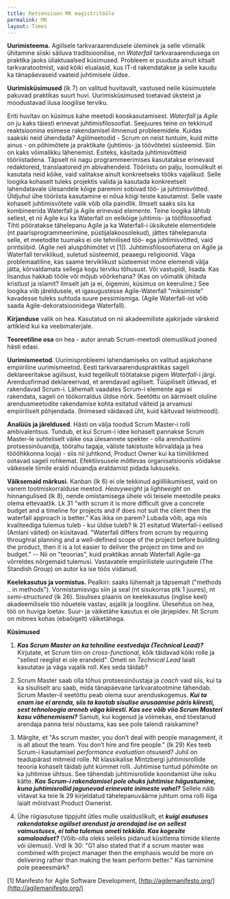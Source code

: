 ```yaml
---
title: Retsensioon MK magistritööle
permalink: MK
layout: Times
---
```


**Uurimisteema.** Agiilsele tarkvaraarendusele üleminek ja selle võimalik ühitamine siiski säiluva traditsioonilise, nn _Waterfall_ tarkvaraarendusega on praktika jaoks üliaktuaalsed küsimused. Probleem ei puuduta ainult kitsalt tarkvaratootmist, vaid kõiki elualasid, kus IT-d rakendatakse ja selle kaudu  ka tänapäevaseid vaateid juhtimisele üldse.

**Uurimisküsimused** (lk 7) on valitud huvitavalt, vastused neile küsimustele pakuvad praktikas suurt huvi. Uurimisküsimused toetavad üksteist ja moodustavad ilusa loogilise terviku. 

Eriti huvitav on küsimus kahe meetodi kooskasutamisest. _Waterfall_ ja _Agile_ on ju kaks täiesti erinevat juhtimisfilosoofiat. Seejuures teine on tekkinud reaktsioonina esimese rakendamisel ilmnenud probleemidele. Kuidas saakski neid ühendada? Agiilmeetodid - Scrum on neist tuntuim, kuid mitte ainus - on põhimõtete ja praktikate (juhtimis- ja töövõtete) süsteemid. Siin on kaks võimalikku lähenemist. Esiteks, käsitada juhtimisvõtteid tööriistadena. Täpselt nii nagu programmeerimises kasutatakse erinevaid redaktoreid, translaatoreid jm abivahendeid. Tööriistu on palju, loomulikult ei kasutata neid kõike, vaid valitakse ainult konkreetseks tööks vajalikud. Selle loogika kohaselt tuleks projektis valida ja kasutada konkreetselt lahendatavale ülesandele kõige paremini sobivad töö- ja juhtimisvõtted. Üldjuhul ühe tööriista kasutamine ei nõua kõigi teiste kasutamist. Selle vaate kohaselt juhtimisvõtete valik võib olla paindlik. Ilmselt saaks siis ka kombineerida Waterfall ja Agile erinevaid elemente. Teine loogika lähtub sellest, et nii Agile kui ka Waterfall on eelkõige juhtimis- ja tööfilosoofiad. Tihti pööratakse tähelepanu Agile ja ka Waterfall-i üksikutele elementidele (nt paarisprogrammeerimine, püstijalakoosolekud), jättes tähelepanuta selle, et meetodite tuumaks ei ole tehnilised töö- ega juhtimisvõtted, vaid printsiibid. (Agile neli aluspõhimõtet vt [1]). Juhtimisfilosoofiatena on Agile ja Waterfall terviklikud, suletud süsteemid, peaaegu religioonid. Väga problemaatiline, kas saame terviklikust süsteemist mõne elemendi välja jätta, kõrvaldamata sellega kogu terviku tõhusust. Või vastupidi, lisada. Kas lisandus hakkab tööle või mõjub võõrkehana? (Kas on võimalik ühitada kristlust ja islamit? Ilmselt jah ja ei, õigemini, küsimus on keeruline.) See loogika viib järeldusele, et igasugustesse Agile-Waterfall "miksimiste" kavadesse tuleks suhtuda suure pessimismiga. (Agile Waterfall-ist võib saada Agile-dekoratsioonidega Waterfall).

**Kirjanduse** valik on hea. Kasutatud on nii akadeemiliste ajakirjade värskeid artikleid kui ka veebimaterjale.

**Teoreetiline osa** on hea - autor annab Scrum-meetodi olemuslikud jooned hästi edasi.

**Uurimismeetod**. Uurimisprobleemi lahendamiseks on valitud asjakohane empiiriline uurimismeetod. Eesti tarkvaraarenduspraktikas sageli deklareeritakse agiilsust, kuid tegelikult töötatakse pigem _Waterfall_-i järgi. Arendusfirmad deklareerivad, et arendavad agiilselt. Tüüpiliselt ütlevad, et rakendavad Scrum-i. Lähemalt vaadates Scrum-i elemente aga ei rakendata, sageli on töökorraldus üldse nõrk. Seetõttu on äärmiselt oluline arendusmeetodite rakendamise kohta esitatud väiteid ja arvamusi empiiriliselt põhjendada. (Inimesed väidavad üht, kuid käituvad teistmoodi).

**Analüüs ja järeldused**. Hästi on välja toodud Scrum Master-i rolli ambivalentsus. Tundub, et kui Scrum-i idee kohaselt pannakse Scrum Master-le suhteliselt väike osa ülesannete spekter - olla arendustiimi protsessinõuandja, töörahu tagaja, väliste takistuste kõrvaldaja ja hea tööõhkkonna looja) - siis nii juhtkond, Product Owner kui ka tiimiliikmed ootavad sageli rohkemat. Efektiivsusele mõtlevas organisatsioonis võidakse väikesele tiimile eraldi nõuandja eraldamist pidada luksuseks. 

**Väiksemaid märkusi.** Kanban (lk 6) ei ole tekkinud agiilliikumisest, vaid on vanem tootmiskorralduse meetod. _Heavyweight_ ja _lightweight_ on hinnangulised (lk 8), nende omistamisega ühele või teisele meetodile peaks olema ettevaatlik. Lk 31 "with scrum it is more difficult give a concrete budget and a timeline for projects and if does not suit the client then the waterfall approach is better." Kas ikka on parem? Lubada võib, aga mis kvaliteediga tulemus tuleb - kui üldse tuleb? lk 21 esitatud Waterfall-i eelised (Amlani väited) on küsitavad. "Waterfall differs from scrum by requiring throughral planning and a well-defined scope of the project before building the product, then it is a lot easier to deliver the project on time and on budget." -- Nii on "teoorias", kuid praktikas annab Waterfall  Agile-ga võrreldes nõrgemaid tulemusi. Vastavatele empiirilistele uuringutele (The Standish Group) on autor ka ise töös viidanud.

**Keelekasutus ja vormistus.** Pealkiri: saaks lühemalt ja täpsemalt ("methods .. in methods").  Vormistamisvigu siin ja seal (nt sisukorras ptk 1 juures), nt _semi-structured_ (lk 26). Sisulises plaanis on keelekasutus (inglise keel) akadeemilisele töö nõuetele vastav, asjalik ja loogiline. Ülesehitus on hea, töö on huviga loetav. Suur- ja väiketähe kasutus ei ole järjepidev. Nt Scrum on mitmes kohas (ebaõigelt) väiketähega.

**Küsimused**

1) ***Kas Scrum Master on ka tehniline eestvedaja (_Technical Lead_)?*** Kirjutate, et Scrum tiim on _cross-functional_, kõik täidavad kõiki rolle ja "sellest reeglist ei ole erandeid". Ometi on _Technical Lead_ laialt kasutatav ja väga vajalik roll. Kes seda täidab?

2) Scrum Master saab olla tõhus protsessinõustaja ja _coach_ vaid siis, kui ta ka sisuliselt aru saab, mida tänapäevane tarkvaratootmine tähendab. Scrum Master-il seetõttu peab olema suur arenduskogemus. ***Kui ta enam ise ei arenda, siis ta kaotab sisulise arusaamise päris kiiresti, sest tehnoloogia areneb väga kiiresti. Kas see võib viia Scrum Masteri kasu vähenemiseni?*** Samuti, kui kogenud ja võimekas, end tõestanud arendaja panna teisi nõustama, kas see pole talendi raiskamine?

3) Märgite, et "As scrum master, you don’t deal with people management, it is all about the team. You don’t hire and fire people." (lk 29) Kes teeb Scrum-i kasutamisel _performance evaluation_ otsuseid? Juhil on teadupärast mitmeid rolle. Nt klassikalise Mintzbergi juhtimisrollide teooria kohaselt täidab juht kümmet rolli. Juhtimise tuntud põhimõte on ka juhtimise ühtsus. See tähendab juhtimisrollide koondamist ühe isiku kätte. ***Kas Scrum-i rakendamisel pole ohuks juhtimise hägustumine, kuna juhtimisrollid jagunevad erinevate inimeste vahel?*** Sellele näib viitavat ka teie lk 29 kirjeldatud tähelepanuväärne juhtum oma rolli liiga laialt mõistvast Product Ownerist.

4) Ühe riigiasutuse tippjuht ütles mulle usalduslikult, et ***kuigi asutuses rakendatakse agiilset arendust ja arendajad ise on sellest vaimustuses, ei taha tulemus ometi tekkida. Kas kogesite samalaadset?*** (Võib-olla oleks selleks pidanud küsitlema tiimide kliente või ülemusi). Vrdl lk 30: "G1 also stated that if a scrum master was combined with project manager then the emphasis would be more on delivering rather than making the team perform better." Kas tarnimine pole peaeesmärk?

[1] Manifesto for Agile Software Development, [http://agilemanifesto.org/](http://agilemanifesto.org/) 


